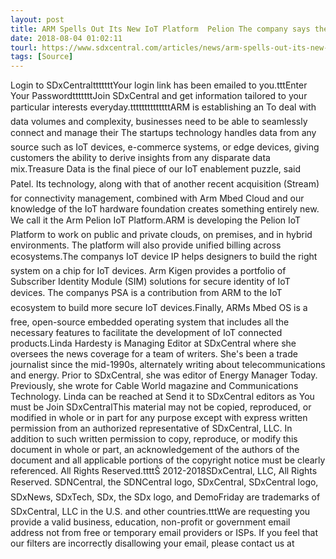 ```yaml
---
layout: post
title: ARM Spells Out Its New IoT Platform  Pelion The company says the Pelion IoT Platform definitely complements our...
date: 2018-08-04 01:02:11
tourl: https://www.sdxcentral.com/articles/news/arm-spells-out-its-new-iot-platform-pelion/2018/08/
tags: [Source]
---
```

Login to SDxCentraltttttttYour login link has been emailed to you.tttEnter Your PasswordtttttttJoin SDxCentral and get information tailored to your particular interests everyday.ttttttttttttttARM is establishing an To deal with data volumes and complexity, businesses need to be able to seamlessly connect and manage their The startups technology handles data from any source such as IoT devices, e-commerce systems, or edge devices, giving customers the ability to derive insights from any disparate data mix.Treasure Data is the final piece of our IoT enablement puzzle, said Patel. Its technology, along with that of another recent acquisition (Stream) for connectivity management, combined with Arm Mbed Cloud and our knowledge of the IoT hardware foundation creates something entirely new. We call it the Arm Pelion IoT Platform.ARM is developing the Pelion IoT Platform to work on public and private clouds, on premises, and in hybrid environments. The platform will also provide unified billing across ecosystems.The companys IoT device IP helps designers to build the right system on a chip for IoT devices. Arm Kigen provides a portfolio of Subscriber Identity Module (SIM) solutions for secure identity of IoT devices. The companys PSA is a contribution from ARM to the IoT ecosystem to build more secure IoT devices.Finally, ARMs Mbed OS is a free, open-source embedded operating system that includes all the necessary features to facilitate the development of IoT connected products.Linda Hardesty is Managing Editor at SDxCentral where she oversees the news coverage for a team of writers. She's been a trade journalist since the mid-1990s, alternately writing about telecommunications and energy. Prior to SDxCentral, she was editor of Energy Manager Today. Previously, she wrote for Cable World magazine and Communications Technology. Linda can be reached at Send it to SDxCentral editors as You must be Join SDxCentralThis material may not be copied, reproduced, or modified in whole or in part for any purpose except with express written permission from an authorized representative of SDxCentral, LLC. In addition to such written permission to copy, reproduce, or modify this document in whole or part, an acknowledgement of the authors of the document and all applicable portions of the copyright notice must be clearly referenced. All Rights Reserved.ttttŠ 2012-2018SDxCentral, LLC, All Rights Reserved. SDNCentral, the SDNCentral logo, SDxCentral, SDxCentral logo, SDxNews, SDxTech, SDx, the SDx logo, and DemoFriday are trademarks of SDxCentral, LLC in the U.S. and other countries.tttWe are requesting you provide a valid business, education, non-profit or government email address not from free or temporary email providers or ISPs. If you feel that our filters are incorrectly disallowing your email, please contact us at 